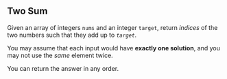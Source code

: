 ## Two Sum
Given an array of integers `nums` and an integer `target`, return *indices* of the two numbers such that they add up to *`target`*.


You may assume that each input would have **exactly one solution**, and you may not use the *same* element twice.


You can return the answer in any order.